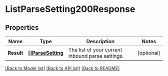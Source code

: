 # ListParseSetting200Response

## Properties

Name | Type | Description | Notes
------------ | ------------- | ------------- | -------------
**Result** | [**[]ParseSetting**](ParseSetting.md) | The list of your current inbound parse settings. |[optional] 

[[Back to Model list]](../README.md#documentation-for-models) [[Back to API list]](../README.md#documentation-for-api-endpoints) [[Back to README]](../README.md)



